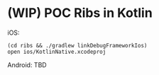 # (WIP) POC Ribs in Kotlin

iOS:
```
(cd ribs && ./gradlew linkDebugFrameworkIos)
open ios/KotlinNative.xcodeproj 
```

Android:
TBD
